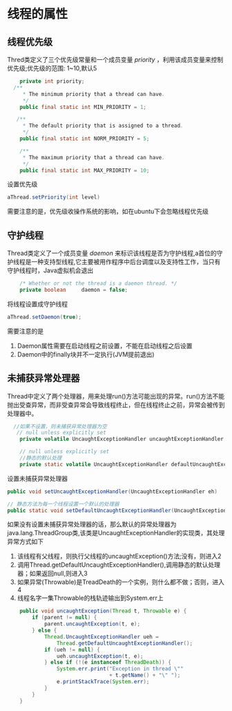 
# 线程的属性

## 线程优先级

Thred类定义了三个优先级常量和一个成员变量 *priority* ，利用该成员变量来控制优先级;优先级的范围: 1~10,默认5

```java
    private int priority;
  /**
     * The minimum priority that a thread can have.
     */
    public final static int MIN_PRIORITY = 1;

   /**
     * The default priority that is assigned to a thread.
     */
    public final static int NORM_PRIORITY = 5;

    /**
     * The maximum priority that a thread can have.
     */
    public final static int MAX_PRIORITY = 10;
```





设置优先级  
```java
aThread.setPriority(int level)
```

需要注意的是，优先级收操作系统的影响，如在ubuntu下会忽略线程优先级



## 守护线程

Thread类定义了一个成员变量 *daemon* 来标识该线程是否为守护线程,a首位的守护线程是一种支持型线程,它主要被用作程序中后台调度以及支持性工作，当只有守护线程时，Java虚拟机会退出 
```java
    /* Whether or not the thread is a daemon thread. */
    private boolean     daemon = false;
```

将线程设置成守护线程
```java
aThread.setDaemon(true);
```

需要注意的是
1. Daemon属性需要在启动线程之前设置，不能在启动线程之后设置
2. Daemon中的finally块并不一定执行(JVM提前退出)

## 未捕获异常处理器

Thread中定义了两个处理器，用来处理run()方法可能出现的异常。run()方法不能抛出受查异常，而非受查异常会导致线程终止，但在线程终止之前，异常会被传到处理器中。

```java
  //如果不设置，则未捕获异常处理器为空
   // null unless explicitly set
    private volatile UncaughtExceptionHandler uncaughtExceptionHandler;

    // null unless explicitly set
    //静态的默认处理
    private static volatile UncaughtExceptionHandler defaultUncaughtExceptionHandler;
```

设置未捕获异常处理器

```java
public void setUncaughtExceptionHandler(UncaughtExceptionHandler eh)

// 静态方法为每一个线程设置一个默认的处理器
public static void setDefaultUncaughtExceptionHandler(UncaughtExceptionHandler eh)

```

如果没有设置未捕获异常处理器的话，那么默认的异常处理器为java.lang.ThreadGroup类,该类是UncaughtExceptionHandler的实现类，其处理异常方式如下
1. 该线程有父线程，则执行父线程的uncaughtException()方法;没有，则进入2
2. 调用Thread.getDefaultUncaughtExceptionHandler(),调用静态的默认处理器；如果返回null,则进入3
3. 如果异常(Throwable)是TreadDeath的一个实例，则什么都不做；否则，进入4
4. 线程名字一集Throwable的栈轨迹输出到System.err上

```java
    public void uncaughtException(Thread t, Throwable e) {
        if (parent != null) {
            parent.uncaughtException(t, e);
        } else {
            Thread.UncaughtExceptionHandler ueh =
                Thread.getDefaultUncaughtExceptionHandler();
            if (ueh != null) {
                ueh.uncaughtException(t, e);
            } else if (!(e instanceof ThreadDeath)) {
                System.err.print("Exception in thread \""
                                 + t.getName() + "\" ");
                e.printStackTrace(System.err);
            }
        }
    }
```


